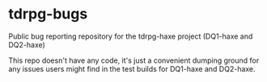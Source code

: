 tdrpg-bugs
==========

Public bug reporting repository for the tdrpg-haxe project (DQ1-haxe and DQ2-haxe)

This repo doesn't have any code, it's just a convenient dumping ground for any issues users might find in the test builds for DQ1-haxe and DQ2-haxe.

